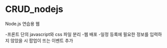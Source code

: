 # CRUD_nodejs
Node.js 연습용 웹

-프론트 단의 javascript와 css 파일 분리
-웹 배포
-일정 등록에 필요한 정보를 입력하지 않았을 시 팝업이 뜨는 이벤트 추가
